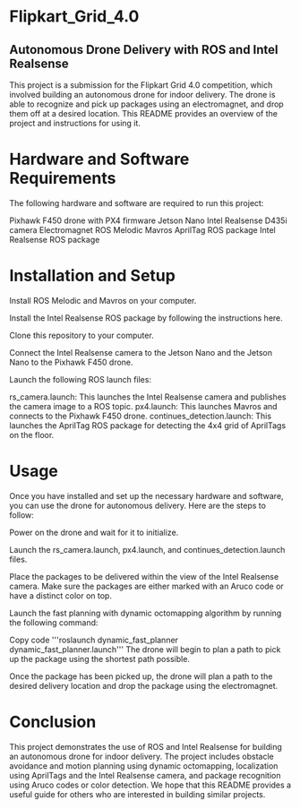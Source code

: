 # Flipkart_Grid_4.0

## Autonomous Drone Delivery with ROS and Intel Realsense
This project is a submission for the Flipkart Grid 4.0 competition, which involved building an autonomous drone for indoor delivery. The drone is able to recognize and pick up packages using an electromagnet, and drop them off at a desired location. This README provides an overview of the project and instructions for using it.

# Hardware and Software Requirements
The following hardware and software are required to run this project:

Pixhawk F450 drone with PX4 firmware
Jetson Nano
Intel Realsense D435i camera
Electromagnet
ROS Melodic
Mavros
AprilTag ROS package
Intel Realsense ROS package
# Installation and Setup
Install ROS Melodic and Mavros on your computer.

Install the Intel Realsense ROS package by following the instructions here.

Clone this repository to your computer.

Connect the Intel Realsense camera to the Jetson Nano and the Jetson Nano to the Pixhawk F450 drone.

Launch the following ROS launch files:

rs_camera.launch: This launches the Intel Realsense camera and publishes the camera image to a ROS topic.
px4.launch: This launches Mavros and connects to the Pixhawk F450 drone.
continues_detection.launch: This launches the AprilTag ROS package for detecting the 4x4 grid of AprilTags on the floor.
# Usage
Once you have installed and set up the necessary hardware and software, you can use the drone for autonomous delivery. Here are the steps to follow:

Power on the drone and wait for it to initialize.

Launch the rs_camera.launch, px4.launch, and continues_detection.launch files.

Place the packages to be delivered within the view of the Intel Realsense camera. Make sure the packages are either marked with an Aruco code or have a distinct color on top.

Launch the fast planning with dynamic octomapping algorithm by running the following command:

Copy code
'''roslaunch dynamic_fast_planner dynamic_fast_planner.launch'''
The drone will begin to plan a path to pick up the package using the shortest path possible.

Once the package has been picked up, the drone will plan a path to the desired delivery location and drop the package using the electromagnet.

# Conclusion
This project demonstrates the use of ROS and Intel Realsense for building an autonomous drone for indoor delivery. The project includes obstacle avoidance and motion planning using dynamic octomapping, localization using AprilTags and the Intel Realsense camera, and package recognition using Aruco codes or color detection. We hope that this README provides a useful guide for others who are interested in building similar projects.
